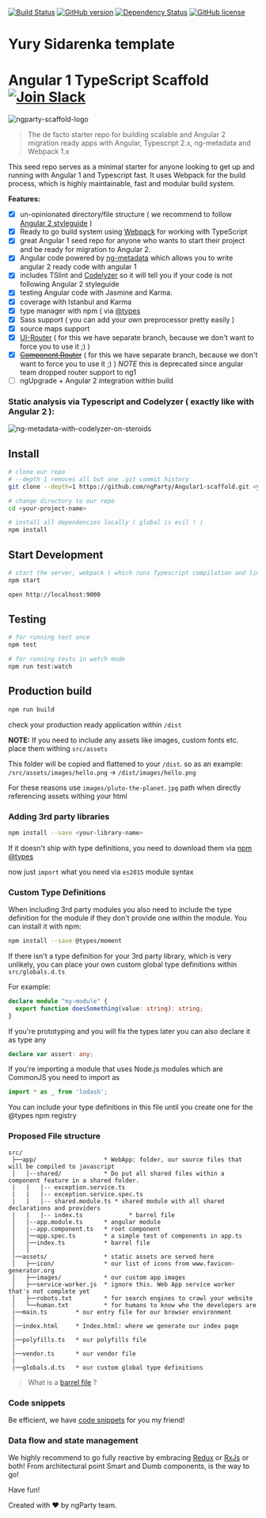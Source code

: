 [![Build Status](https://travis-ci.org/ngParty/Angular1-scaffold.svg?branch=master)](https://travis-ci.org/ngParty/Angular1-scaffold)
[![GitHub version](https://badge.fury.io/gh/ngParty%2FAngular1-scaffold.svg)](https://badge.fury.io/gh/ngParty%2FAngular1-scaffold)
[![Dependency Status](https://david-dm.org/ngParty/Angular1-scaffold.svg)](https://david-dm.org/ngParty/Angular1-scaffold)
[![GitHub license](https://img.shields.io/badge/license-MIT-blue.svg)](https://raw.githubusercontent.com/ngParty/Angular1-scaffold/master/LICENSE)

# Yury Sidarenka template

# Angular 1 TypeScript Scaffold [![Join Slack](https://img.shields.io/badge/slack-join-brightgreen.svg)](https://ngparty.herokuapp.com)

![ngparty-scaffold-logo](https://cloud.githubusercontent.com/assets/1223799/15454478/db5b45f6-2039-11e6-8a24-315656d53b6d.png)

> The de facto starter repo for building scalable and Angular 2 migration ready apps with Angular, Typescript 2.x, ng-metadata and Webpack 1.x

This seed repo serves as a minimal starter for anyone looking to get up and running with Angular 1 and Typescript fast.
It uses Webpack for the build process, which is highly maintainable, fast and modular build system.

**Features:**

- [x] un-opinionated directory/file structure ( we recommend to follow [Angular 2 styleguide](https://angular.io/styleguide) )
- [x] Ready to go build system using [Webpack](https://webpack.github.io/) for working with TypeScript
- [x] great Angular 1 seed repo for anyone who wants to start their project and be ready for migration to Angular 2.
- [x] Angular code powered by [ng-metadata](https://github.com/ngParty/ng-metadata) which allows you to write angular 2 ready code with angular 1
- [x] includes TSlint and [Codelyzer](https://github.com/mgechev/codelyzer) so it will tell you if your code is not following Angular 2 styleguide
- [x] testing Angular code with Jasmine and Karma.
- [x] coverage with Istanbul and Karma
- [x] type manager with npm ( via [@types](https://www.npmjs.com/~types )
- [x] Sass support ( you can add your own preprocessor pretty easily )
- [x] source maps support
- [x] [UI-Router](https://github.com/ngParty/Angular1-scaffold/tree/ui-router) ( for this we have separate branch, because we don't want to force you to use it ;) )
- [x] ~~[Component Router](https://github.com/ngParty/Angular1-scaffold/tree/component-router)~~ ( for this we have separate branch, because we don't want to force you to use it ;) ) *NOTE* this is deprecated since angular team dropped router support to ng1
- [ ] ngUpgrade + Angular 2 integration within build

### Static analysis via Typescript and Codelyzer ( exactly like with Angular 2 ):

![ng-metadata-with-codelyzer-on-steroids](https://cloud.githubusercontent.com/assets/1223799/21472541/fd7f804c-cadf-11e6-94ae-62c4682c76f8.gif)


## Install

```bash
# clone our repo
# --depth 1 removes all but one .git commit history
git clone --depth=1 https://github.com/ngParty/Angular1-scaffold.git <your-project-name>

# change directory to our repo
cd <your-project-name>

# install all dependencies locally ( global is evil ! )
npm install
```

## Start Development

```bash
# start the server, webpack ( which runs Typescript compilation and linting with TSlint and Codelyzer )
npm start

open http://localhost:9000
```

## Testing

```bash
# for running test once
npm test

# for running tests in watch mode
npm run test:watch
```

## Production build

```bash
npm run build
```

check your production ready application within `/dist`

**NOTE:**
If you need to include any assets like images, custom fonts etc. place them withing `src/assets`

This folder will be copied and flattened to your `/dist`. so as an example:
`/src/assets/images/hello.png` -> `/dist/images/hello.png`

For these reasons use `images/pluto-the-planet.jpg` path when directly referencing assets withing your html


### Adding 3rd party libraries

```bash
npm install --save <your-library-name>
```

If it doesn't ship with type definitions, you need to download them via [npm @types](#customtypedefinitions)

now just `import` what you need via `es2015` module syntax

### Custom Type Definitions

When including 3rd party modules you also need to include the type definition for the module if they don't provide one within the module.
You can install it with npm:

```bash
npm install --save @types/moment
```

If there isn't a type definition for your 3rd party library, which is very unlikely, you can place your own custom global type definitions within `src/globals.d.ts`

For example:

```typescript
declare module "my-module" {
  export function doesSomething(value: string): string;
}
```

If you're prototyping and you will fix the types later you can also declare it as type any

```typescript
declare var assert: any;
```

If you're importing a module that uses Node.js modules which are CommonJS you need to import as

```typescript
import * as _ from 'lodash';
```

You can include your type definitions in this file until you create one for the @types npm registry

### Proposed File structure

```
src/
 ├──app/                   * WebApp: folder, our source files that will be compiled to javascript
 │   │--shared/            * Do put all shared files within a component feature in a shared folder.
 |   |   |-- exception.service.ts
 |   |   |-- exception.service.spec.ts
 |   |   |-- shared.module.ts * shared module with all shared declarations and providers
 |   |   |-- index.ts             * barrel file
 │   |--app.module.ts      * angular module
 │   |--app.component.ts   * root component
 │   │──app.spec.ts        * a simple test of components in app.ts
 │   │──index.ts           * barrel file
 │   │
 │──assets/                * static assets are served here
 │   ├──icon/              * our list of icons from www.favicon-generator.org
 │   ├──images/            * our custom app images
 │   ├──service-worker.js  * ignore this. Web App service worker that's not complete yet
 │   ├──robots.txt         * for search engines to crawl your website
 │   └──human.txt          * for humans to know who the developers are
 |──main.ts        * our entry file for our browser environment
 │
 |──index.html     * Index.html: where we generate our index page
 │
 |──polyfills.ts   * our polyfills file
 │
 |──vendor.ts      * our vendor file
 |
 |──globals.d.ts   * our custom global type definitions
```

> What is a [barrel file](https://angular.io/styleguide#!#create-and-import-barrels) ?

### Code snippets

Be efficient, we have [code snippets](https://github.com/ngParty/jetbrains-angular1-snippets) for you my friend!

### Data flow and state management

We highly recommend to go fully reactive by embracing [Redux](https://github.com/angular-redux/ng-redux) or [RxJs](http://reactivex.io/rxjs/) or both!
From architectural point Smart and Dumb components, is the way to go!

Have fun!


Created with &#10084; by ngParty team.
